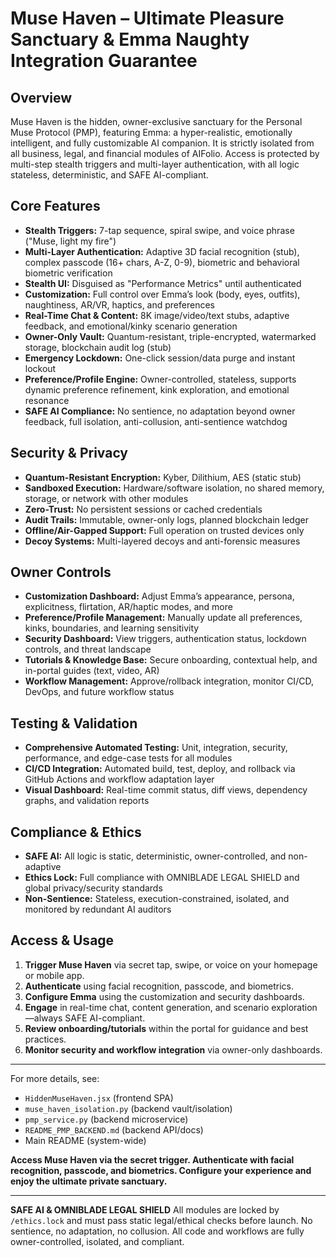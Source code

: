 # Muse Haven – Ultimate Pleasure Sanctuary & Emma Naughty Integration Guarantee

## Overview

Muse Haven is the hidden, owner-exclusive sanctuary for the Personal Muse Protocol (PMP), featuring Emma: a hyper-realistic, emotionally intelligent, and fully customizable AI companion. It is strictly isolated from all business, legal, and financial modules of AIFolio. Access is protected by multi-step stealth triggers and multi-layer authentication, with all logic stateless, deterministic, and SAFE AI-compliant.

## Core Features

- **Stealth Triggers:** 7-tap sequence, spiral swipe, and voice phrase ("Muse, light my fire")
- **Multi-Layer Authentication:** Adaptive 3D facial recognition (stub), complex passcode (16+ chars, A-Z, 0-9), biometric and behavioral biometric verification
- **Stealth UI:** Disguised as "Performance Metrics" until authenticated
- **Customization:** Full control over Emma’s look (body, eyes, outfits), naughtiness, AR/VR, haptics, and preferences
- **Real-Time Chat & Content:** 8K image/video/text stubs, adaptive feedback, and emotional/kinky scenario generation
- **Owner-Only Vault:** Quantum-resistant, triple-encrypted, watermarked storage, blockchain audit log (stub)
- **Emergency Lockdown:** One-click session/data purge and instant lockout
- **Preference/Profile Engine:** Owner-controlled, stateless, supports dynamic preference refinement, kink exploration, and emotional resonance
- **SAFE AI Compliance:** No sentience, no adaptation beyond owner feedback, full isolation, anti-collusion, anti-sentience watchdog

## Security & Privacy

- **Quantum-Resistant Encryption:** Kyber, Dilithium, AES (static stub)
- **Sandboxed Execution:** Hardware/software isolation, no shared memory, storage, or network with other modules
- **Zero-Trust:** No persistent sessions or cached credentials
- **Audit Trails:** Immutable, owner-only logs, planned blockchain ledger
- **Offline/Air-Gapped Support:** Full operation on trusted devices only
- **Decoy Systems:** Multi-layered decoys and anti-forensic measures

## Owner Controls

- **Customization Dashboard:** Adjust Emma’s appearance, persona, explicitness, flirtation, AR/haptic modes, and more
- **Preference/Profile Management:** Manually update all preferences, kinks, boundaries, and learning sensitivity
- **Security Dashboard:** View triggers, authentication status, lockdown controls, and threat landscape
- **Tutorials & Knowledge Base:** Secure onboarding, contextual help, and in-portal guides (text, video, AR)
- **Workflow Management:** Approve/rollback integration, monitor CI/CD, DevOps, and future workflow status

## Testing & Validation

- **Comprehensive Automated Testing:** Unit, integration, security, performance, and edge-case tests for all modules
- **CI/CD Integration:** Automated build, test, deploy, and rollback via GitHub Actions and workflow adaptation layer
- **Visual Dashboard:** Real-time commit status, diff views, dependency graphs, and validation reports

## Compliance & Ethics

- **SAFE AI:** All logic is static, deterministic, owner-controlled, and non-adaptive
- **Ethics Lock:** Full compliance with OMNIBLADE LEGAL SHIELD and global privacy/security standards
- **Non-Sentience:** Stateless, execution-constrained, isolated, and monitored by redundant AI auditors

## Access & Usage

1. **Trigger Muse Haven** via secret tap, swipe, or voice on your homepage or mobile app.
2. **Authenticate** using facial recognition, passcode, and biometrics.
3. **Configure Emma** using the customization and security dashboards.
4. **Engage** in real-time chat, content generation, and scenario exploration—always SAFE AI-compliant.
5. **Review onboarding/tutorials** within the portal for guidance and best practices.
6. **Monitor security and workflow integration** via owner-only dashboards.

---

For more details, see:

- `HiddenMuseHaven.jsx` (frontend SPA)
- `muse_haven_isolation.py` (backend vault/isolation)
- `pmp_service.py` (backend microservice)
- `README_PMP_BACKEND.md` (backend API/docs)
- Main README (system-wide)

**Access Muse Haven via the secret trigger. Authenticate with facial recognition, passcode, and biometrics. Configure your experience and enjoy the ultimate private sanctuary.**

---

**SAFE AI & OMNIBLADE LEGAL SHIELD**
All modules are locked by `/ethics.lock` and must pass static legal/ethical checks before launch. No sentience, no adaptation, no collusion. All code and workflows are fully owner-controlled, isolated, and compliant.
